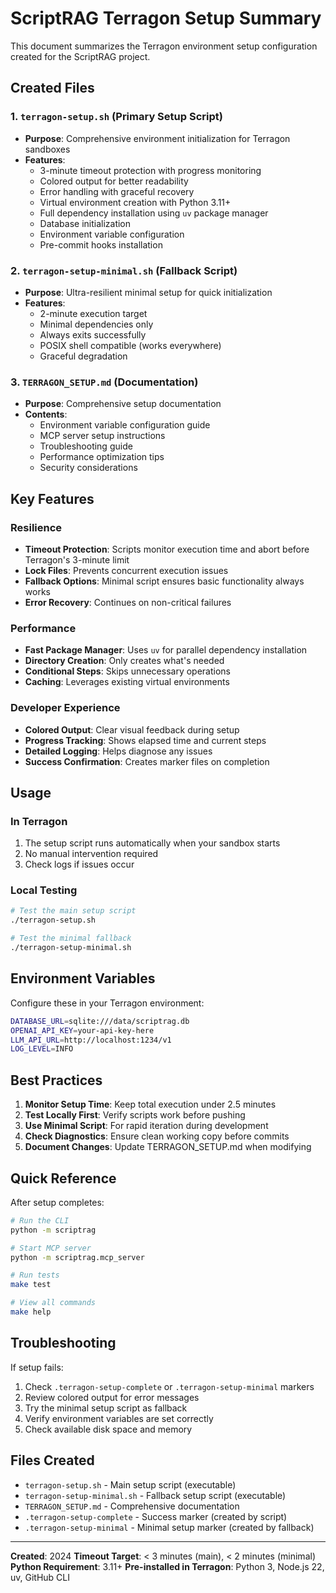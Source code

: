 # ScriptRAG Terragon Setup Summary

This document summarizes the Terragon environment setup configuration created for the ScriptRAG project.

## Created Files

### 1. `terragon-setup.sh` (Primary Setup Script)

- **Purpose**: Comprehensive environment initialization for Terragon sandboxes
- **Features**:
  - 3-minute timeout protection with progress monitoring
  - Colored output for better readability
  - Error handling with graceful recovery
  - Virtual environment creation with Python 3.11+
  - Full dependency installation using `uv` package manager
  - Database initialization
  - Environment variable configuration
  - Pre-commit hooks installation

### 2. `terragon-setup-minimal.sh` (Fallback Script)

- **Purpose**: Ultra-resilient minimal setup for quick initialization
- **Features**:
  - 2-minute execution target
  - Minimal dependencies only
  - Always exits successfully
  - POSIX shell compatible (works everywhere)
  - Graceful degradation

### 3. `TERRAGON_SETUP.md` (Documentation)

- **Purpose**: Comprehensive setup documentation
- **Contents**:
  - Environment variable configuration guide
  - MCP server setup instructions
  - Troubleshooting guide
  - Performance optimization tips
  - Security considerations

## Key Features

### Resilience

- **Timeout Protection**: Scripts monitor execution time and abort before Terragon's 3-minute limit
- **Lock Files**: Prevents concurrent execution issues
- **Fallback Options**: Minimal script ensures basic functionality always works
- **Error Recovery**: Continues on non-critical failures

### Performance

- **Fast Package Manager**: Uses `uv` for parallel dependency installation
- **Directory Creation**: Only creates what's needed
- **Conditional Steps**: Skips unnecessary operations
- **Caching**: Leverages existing virtual environments

### Developer Experience

- **Colored Output**: Clear visual feedback during setup
- **Progress Tracking**: Shows elapsed time and current steps
- **Detailed Logging**: Helps diagnose any issues
- **Success Confirmation**: Creates marker files on completion

## Usage

### In Terragon

1. The setup script runs automatically when your sandbox starts
2. No manual intervention required
3. Check logs if issues occur

### Local Testing

```bash
# Test the main setup script
./terragon-setup.sh

# Test the minimal fallback
./terragon-setup-minimal.sh
```

## Environment Variables

Configure these in your Terragon environment:

```bash
DATABASE_URL=sqlite:///data/scriptrag.db
OPENAI_API_KEY=your-api-key-here
LLM_API_URL=http://localhost:1234/v1
LOG_LEVEL=INFO
```

## Best Practices

1. **Monitor Setup Time**: Keep total execution under 2.5 minutes
2. **Test Locally First**: Verify scripts work before pushing
3. **Use Minimal Script**: For rapid iteration during development
4. **Check Diagnostics**: Ensure clean working copy before commits
5. **Document Changes**: Update TERRAGON_SETUP.md when modifying

## Quick Reference

After setup completes:

```bash
# Run the CLI
python -m scriptrag

# Start MCP server
python -m scriptrag.mcp_server

# Run tests
make test

# View all commands
make help
```

## Troubleshooting

If setup fails:

1. Check `.terragon-setup-complete` or `.terragon-setup-minimal` markers
2. Review colored output for error messages
3. Try the minimal setup script as fallback
4. Verify environment variables are set correctly
5. Check available disk space and memory

## Files Created

- `terragon-setup.sh` - Main setup script (executable)
- `terragon-setup-minimal.sh` - Fallback setup script (executable)
- `TERRAGON_SETUP.md` - Comprehensive documentation
- `.terragon-setup-complete` - Success marker (created by script)
- `.terragon-setup-minimal` - Minimal setup marker (created by fallback)

---

**Created**: 2024
**Timeout Target**: < 3 minutes (main), < 2 minutes (minimal)
**Python Requirement**: 3.11+
**Pre-installed in Terragon**: Python 3, Node.js 22, uv, GitHub CLI

